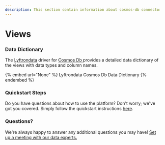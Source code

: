 ```yaml
---
description: This section contain information about cosmos-db connector views information
---
```


# Views

### Data Dictionary

The [Lyftrondata](https://www.lyftrondata.com/) driver for [Cosmos Db](None/)[ ](https://www.lyftrondata.com/integration/cosmos-db/)provides a detailed data dictionary of the views with data types and column names.

{% embed url="None" %}
Lyftrondata Cosmos Db Data Dictionary
{% endembed %}

### Quickstart Steps

Do you have questions about how to use the platform? Don't worry; we've got you covered. Simply follow the quickstart instructions [here](../README.md).

### Questions? <a href="#questions" id="questions"></a>

We're always happy to answer any additional questions you may have! [Set up a meeting with our data experts.](https://www.lyftrondata.com/book-a-meeting/)


